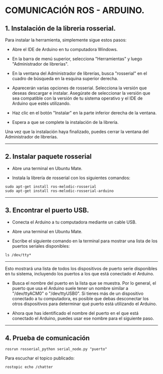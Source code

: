 # COMUNICACIÓN ROS - ARDUINO.
## 1. Instalación de la libreria rosserial. 
Para instalar la herramienta, simplemente sigue estos pasos: 
* Abre el IDE de Arduino en tu computadora Windows.

* En la barra de menú superior, selecciona "Herramientas" y luego "Administrador de librerías".

* En la ventana del Administrador de librerías, busca "rosserial" en el cuadro de búsqueda en la esquina superior derecha.

* Aparecerán varias opciones de rosserial. Selecciona la versión que deseas descargar e instalar. Asegúrate de seleccionar la versión que sea compatible con la versión de tu sistema operativo y el IDE de Arduino que estés utilizando.

* Haz clic en el botón "Instalar" en la parte inferior derecha de la ventana.

* Espera a que se complete la instalación de la librería.

Una vez que la instalación haya finalizado, puedes cerrar la ventana del Administrador de librerías.

---

## 2. Instalar paquete rosserial 
* Abre una terminal en Ubuntu Mate.

* Instala la librería de rosserial con los siguientes comandos:

```
sudo apt-get install ros-melodic-rosserial
sudo apt-get install ros-melodic-rosserial-arduino
```
---

## 3. Encontrar el puerto USB.
* Conecta el Arduino a tu computadora mediante un cable USB.

* Abre una terminal en Ubuntu Mate.

* Escribe el siguiente comando en la terminal para mostrar una lista de los puertos seriales disponibles:

```
ls /dev/tty*
```
---

Esto mostrará una lista de todos los dispositivos de puerto serie disponibles en tu sistema, incluyendo los puertos a los que está conectado el Arduino.

* Busca el nombre del puerto en la lista que se muestra. Por lo general, el puerto que usa el Arduino suele tener un nombre similar a "/dev/ttyACM0" o "/dev/ttyUSB0". Si tienes más de un dispositivo conectado a tu computadora, es posible que debas desconectar los otros dispositivos para determinar qué puerto está utilizando el Arduino.

* Ahora que has identificado el nombre del puerto en el que está conectado el Arduino, puedes usar ese nombre para el siguiente paso.

---

## 4. Prueba de comunicación
```
rosrun rosserial_python serial_node.py "puerto"
```

Para escuchar el topico publicado:
```
rostopic echo /chatter
```